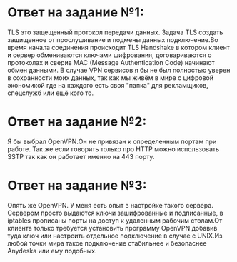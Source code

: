 
# Ответ на задание №1:

TLS это защещенный протокол передачи данных. Задача TLS создать защищенное от прослушивание  и  подмены данных подключение.Во время начала соединения происходит  TLS Handshake в котором  клиент и сервер обмениваются ключами шифрования, договариваются о протоколах и сверив  MAC (Message Authentication Code) начинают обмен данными.
В случае VPN сервисов я бы не был полностью уверен в сохранности моих данных, так как мы живём в мире с цифровой экономикой где на каждого есть своя "папка" для рекламщиков, спецслужб или ещё кого то. 

# Ответ на задание №2:
Я бы выбрал OpenVPN.Он не привязан к определенным портам при работе. Так же если говорить только про HTTP можно использовать SSTP так как он работает именно на 443 порту.

# Ответ на задание №3:
Опять же OpenVPN. У меня есть опыт в настройке такого сервера. Сервером просто выдаются ключи зашифрованные и подписанные, в iptables прописаны порты на доступ к удаленным рабочим столам.От клиента только требуется установить программу OpenVPN добавив туда ключ или настроить отдельное подключение в случае с UNIX.Из любой точки мира такое подключение стабильнее и безопаснее  Anydeska или ему подобных.
